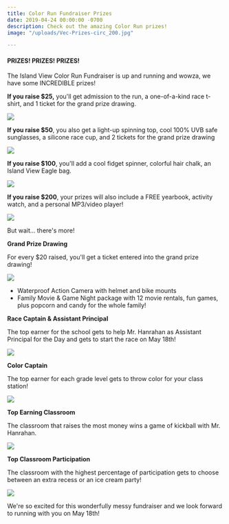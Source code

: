 ```yaml
---
title: Color Run Fundraiser Prizes
date: 2019-04-24 00:00:00 -0700
description: Check out the amazing Color Run prizes!
image: "/uploads/Vec-Prizes-circ_200.jpg"

---
```

#### PRIZES! PRIZES! PRIZES!

The Island View Color Run Fundraiser is up and running and wowza, we have some INCREDIBLE prizes!

**If you raise $25,** you'll get admission to the run, a one-of-a-kind race t-shirt, and 1 ticket for the grand prize drawing.

![](/uploads/Web-Prizes-25.jpg)

**If you raise $50**, you also get a light-up spinning top, cool 100% UVB safe sunglasses, a silicone race cup, and 2 tickets for the grand prize drawing

![](/uploads/Web-Prizes-50.jpg)

**If you raise $100**, you'll add a cool fidget spinner, colorful hair chalk, an Island View Eagle bag.

![](/uploads/Web-Prizes-100.jpg)

**If you raise $200**, your prizes will also include a FREE yearbook, activity watch, and a personal MP3/video player!

![](/uploads/Web-Prizes-200.jpg)

But wait... there's more!

**Grand Prize Drawing**

For every $20 raised, you'll get a ticket entered into the grand prize drawing!

![](/uploads/Web-grandprize.jpg)

* Waterproof Action Camera with helmet and bike mounts
* Family Movie & Game Night package with 12 movie rentals, fun games, plus popcorn and candy for the whole family!

**Race Captain & Assistant Principal**

The top earner for the school gets to help Mr. Hanrahan as Assistant Principal for the Day and gets to start the race on May 18th!

![](/uploads/Web-Prizes-RaceCaptain-25.jpg)

**Color Captain**

The top earner for each grade level gets to throw color for your class station!

![](/uploads/Web-Prizes-ColorCaptain_25.jpg)

**Top Earning Classroom**

The classroom that raises the most money wins a game of kickball with Mr. Hanrahan.

![](/uploads/Web-Prizes-HighestEarningClassroom_25.jpg)

**Top Classroom Participation**

The classroom with the highest percentage of participation gets to choose between an extra recess or an ice cream party!

![](/uploads/Web-Prizes-ClassParticipation_25.jpg)

We're so excited for this wonderfully messy fundraiser and we look forward to running with you on May 18th!